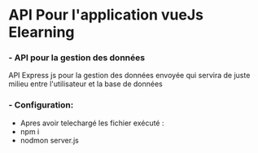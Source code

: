 # API Pour l'application vueJs Elearning

### - API pour la gestion des données
API Express js pour la gestion des données envoyée qui servira de juste milieu entre l'utilisateur et la base de données

### - Configuration:
- Apres avoir telechargé les fichier exécuté : 
- npm i 
- nodmon server.js

